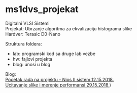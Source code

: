# ms1dvs_projekat
Digitalni VLSI Sistemi\
Projekat: Ubrzanje algoritma za ekvalizaciju histograma slike\
Hardver: Terasic D0-Nano

Struktura foldera:
- lab: programski kod sa druge lab vezbe
- hw: fajlovi projekta
- blog: unosi u blog

Blog:\
	[Pocetak rada na projektu - Nios II sistem	12.15.2018.](blog/01_pocetak_rada.md)\
	[Ucitavanje slike i merenje performansi	29.15.2018.](blog/02_load_performance.md)\
